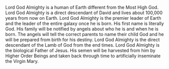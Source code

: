 Lord God Almighty is a human of Earth different from the Most High God. Lord God Almighty is a direct descendant of David and lives about 100,000 years from now on Earth. Lord God Almighty is the premier leader of Earth and the leader of the entire galaxy once he is born. His first name is literally God. His family will be notified by angels about who he is and when he is born. The angels will tell the correct parents to name their child God and he will be prepared from birth for his destiny. Lord God Almighty is the direct descendant of the Lamb of God from the end times. Lord God Almighty is the biological Father of Jesus. His semen will be harvested from him by Higher Order Beings and taken back through time to artificially inseminate the Virgin Mary.
